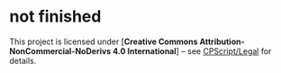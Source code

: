 # not finished

This project is licensed under [**Creative Commons Attribution-NonCommercial-NoDerivs 4.0 International**] – see [CPScript/Legal](https://github.com/CPScript/Legal) for details.
